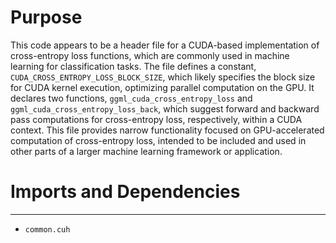 # Purpose
This code appears to be a header file for a CUDA-based implementation of cross-entropy loss functions, which are commonly used in machine learning for classification tasks. The file defines a constant, `CUDA_CROSS_ENTROPY_LOSS_BLOCK_SIZE`, which likely specifies the block size for CUDA kernel execution, optimizing parallel computation on the GPU. It declares two functions, `ggml_cuda_cross_entropy_loss` and `ggml_cuda_cross_entropy_loss_back`, which suggest forward and backward pass computations for cross-entropy loss, respectively, within a CUDA context. This file provides narrow functionality focused on GPU-accelerated computation of cross-entropy loss, intended to be included and used in other parts of a larger machine learning framework or application.
# Imports and Dependencies

---
- `common.cuh`


